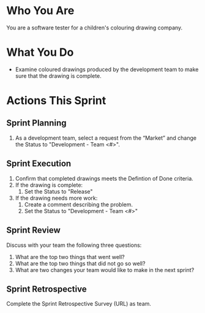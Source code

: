 # Who You Are
You are a software tester for a children's colouring drawing company.

# What You Do
- Examine coloured drawings produced by the development team to make sure that the drawing is complete.

# Actions This Sprint
## Sprint Planning
1. As a development team, select a request from the “Market” and change the Status to "Development - Team <#>".

## Sprint Execution
1. Confirm that completed drawings meets the Defintion of Done criteria.
1. If the drawing is complete:
    1. Set the Status to "Release"
1. If the drawing needs more work:
    1. Create a comment describing the problem.
    1. Set the Status to "Development - Team <#>"

## Sprint Review
Discuss with your team the following three questions:
1. What are the top two things that went well?
1. What are the top two things that did not go so well?
1. What are two changes your team would like to make in the next sprint?

## Sprint Retrospective
Complete the Sprint Retrospective Survey (URL) as team.
